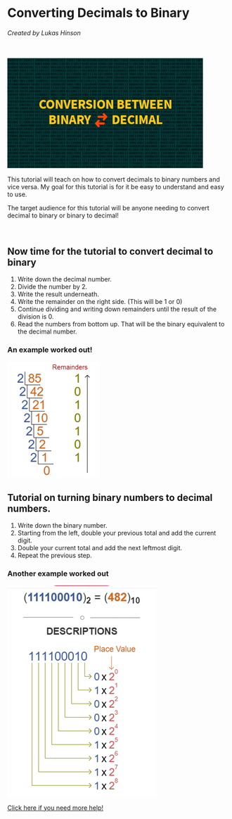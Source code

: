 <h1> Converting Decimals to Binary </h1> 
<h6> Created by Lukas Hinson </h6>
<br>

<img src="pic.png" alt="Pic">
<p> This tutorial will teach on how to convert decimals to binary numbers and vice versa. My goal for this tutorial is for it be easy to understand and easy to use. </p>
<p> The target audience for this tutorial will be anyone needing to convert decimal to binary or binary to decimal! </p>
<br>
<h2> Now time for the tutorial to convert decimal to binary </h2>
<ol>
  <li>Write down the decimal number.</li>
  <li>Divide the number by 2.</li>
  <li>Write the result underneath.</li>
  <li>Write the remainder on the right side. (This will be 1 or 0) </li>
  <li>Continue dividing and writing down remainders until the result of the division is 0.</li>
  <li>Read the numbers from bottom up. That will be the binary equivalent to the decimal number. </li>
</ol>

<h3> An example worked out! </h3>
<img src="pic3.PNG" alt="Pic">

<br>

<h2>Tutorial on turning binary numbers to decimal numbers.</h2>
<ol>
  <li>Write down the binary number.</li>
  <li>Starting from the left, double your previous total and add the current digit.</li>
  <li>Double your current total and add the next leftmost digit.</li>
  <li>Repeat the previous step.</li>
</ol>

<h3> Another example worked out </h3>
<img src="pic4.PNG" alt="Pic">

[Click here if you need more help!](https://www.youtube.com/embed/rsxT4FfRBaM)



